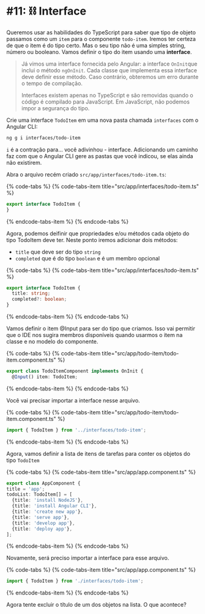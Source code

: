 # \#11: ⛓ Interface

Queremos usar as habilidades do TypeScript para saber que tipo de objeto passamos como um `item` para o componente `todo-item`. Iremos ter certeza de que o item é do tipo certo. Mas o seu tipo não é uma simples string, número ou booleano. Vamos definir o tipo do item usando uma **interface**.

> Já vimos uma interface fornecida pelo Angular: a interface `OnInit`que inclui o método `ngOnInit`. Cada classe que implementa essa interface deve definir esse método. Caso contrário, obteremos um erro durante o tempo de compilação.
>
> Interfaces existem apenas no TypeScript e são removidas quando o código é compilado para JavaScript. Em JavaScript, não podemos impor a segurança do tipo.

Crie uma interface `TodoItem` em uma nova pasta chamada `interfaces` com o Angular CLI:

```bash
ng g i interfaces/todo-item
```

`i` é a contração para... você adivinhou - interface. Adicionando um caminho faz com que o Angular CLI gere as pastas que você indicou, se elas ainda não existirem.

Abra o arquivo recém criado `src/app/interfaces/todo-item.ts`:

{% code-tabs %}
{% code-tabs-item title="src/app/interfaces/todo-item.ts" %}
```typescript
export interface TodoItem {
}
```
{% endcode-tabs-item %}
{% endcode-tabs %}

Agora, podemos deifinir que propriedades e/ou métodos cada objeto do tipo TodoItem deve ter. Neste ponto iremos adicionar dois métodos:

* `title` que deve ser do tipo `string`
* `completed` que é do tipo `boolean` e é um membro opcional

{% code-tabs %}
{% code-tabs-item title="src/app/interfaces/todo-item.ts" %}
```typescript
export interface TodoItem {
  title: string;
  completed?: boolean;
}
```
{% endcode-tabs-item %}
{% endcode-tabs %}

Vamos definir o item @Input para ser do tipo que criamos. Isso vai permitir que o IDE nos sugira membros disponíveis quando usarmos o item na classe e no modelo do componente.

{% code-tabs %}
{% code-tabs-item title="src/app/todo-item/todo-item.component.ts" %}
```typescript
export class TodoItemComponent implements OnInit {
  @Input() item: TodoItem;
```
{% endcode-tabs-item %}
{% endcode-tabs %}

Você vai precisar importar a interface nesse arquivo.

{% code-tabs %}
{% code-tabs-item title="src/app/todo-item/todo-item.component.ts" %}
```typescript
import { TodoItem } from '../interfaces/todo-item';
```
{% endcode-tabs-item %}
{% endcode-tabs %}

Agora, vamos definir a lista de itens de tarefas para conter os objetos do tipo `TodoItem`

{% code-tabs %}
{% code-tabs-item title="src/app/app.component.ts" %}
```typescript
export class AppComponent {
title = 'app';
todoList: TodoItem[] = [
  {title: 'install NodeJS'},
  {title: 'install Angular CLI'},
  {title: 'create new app'},
  {title: 'serve app'},
  {title: 'develop app'},
  {title: 'deploy app'},
];
```
{% endcode-tabs-item %}
{% endcode-tabs %}

Novamente, será preciso importar a interface para esse arquivo.

{% code-tabs %}
{% code-tabs-item title="src/app/app.component.ts" %}
```typescript
import { TodoItem } from './interfaces/todo-item';
```
{% endcode-tabs-item %}
{% endcode-tabs %}

Agora tente excluir o título de um dos objetos na lista. O que acontece?